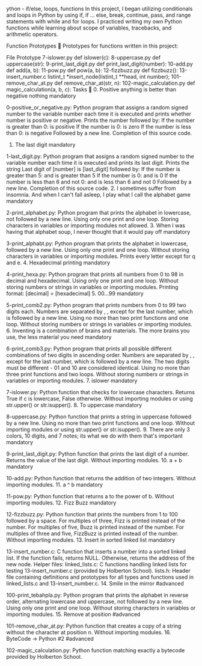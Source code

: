 ython - if/else, loops, functions
In this project, I began utilizing conditionals and loops in Python by using if, if ... else, break, continue, pass, and range statements with while and for loops. I practiced writing my own Python functions while learning about scope of variables, tracebacks, and arithmetic operators.

Function Prototypes 💾
Prototypes for functions written in this project:

File	Prototype
7-islower.py	def islower(c):
8-uppercase.py	def uppercase(str):
9-print_last_digit.py	def print_last_digit(number):
10-add.py	def add(a, b):
11-pow.py	def pow(a, b):
12-fizzbuzz.py	def fizzbuzz():
13-insert_number.c	listint_t *insert_node(listint_t **head, int number);
101-remove_char_at.py	def remove_char_at(str, n):
102-magic_calculation.py	def magic_calculation(a, b, c):
Tasks 📃
0. Positive anything is better than negative nothing mandatory

0-positive_or_negative.py: Python program that assigns a random signed number to the variable number each time it is executed and prints whether number is positive or negative.
Prints the number followed by:
If the number is greater than 0: is positive
If the number is 0: is zero
If the number is less than 0: is negative
Followed by a new line.
Completion of this source code.
1. The last digit mandatory

1-last_digit.py: Python program that assigns a random signed number to the variable number each time it is executed and prints its last digit.
Prints the string Last digit of [number] is [last_digit] followed by:
If the number is greater than 5: and is greater than 5
If the number is 0: and is 0
If the number is less than 6 and not 0: and is less than 6 and not 0
Followed by a new line.
Completion of this source code.
2. I sometimes suffer from insomnia. And when I can't fall asleep, I play what I call the alphabet game mandatory

2-print_alphabet.py: Python program that prints the alphabet in lowercase, not followed by a new line.
Using only one print and one loop.
Storing characters in variables or importing modules not allowed.
3. When I was having that alphabet soup, I never thought that it would pay off mandatory

3-print_alphabt.py: Python program that prints the alphabet in lowercase, followed by a new line.
Using only one print and one loop.
Without storing characters in variables or importing modules.
Prints every letter except for q and e.
4. Hexadecimal printing mandatory

4-print_hexa.py: Python program that prints all numbers from 0 to 98 in decimal and hexadecimal.
Using only one print and one loop.
Without storing numbers or strings in variables or importing modules.
Printing format: [decimal] = [hexadecimal]
5. 00...99 mandatory

5-print_comb2.py: Python program that prints numbers from 0 to 99 two digits each.
Numbers are separated by , , except for the last number, which is followed by a new line.
Using no more than two print functions and one loop.
Without storing numbers or strings in variables or importing modules.
6. Inventing is a combination of brains and materials. The more brains you use, the less material you need mandatory

6-print_comb3.py: Python program that prints all possible different combinations of two digits in ascending order.
Numbers are separated by , , except for the last number, which is followed by a new line.
The two digits must be different - 01 and 10 are considered identical.
Using no more than three print functions and two loops.
Without storing numbers or strings in variables or importing modules.
7. islower mandatory

7-islower.py: Python function that checks for lowercase characters.
Returns True if c is lowercase, False otherwise.
Without importing modules or using str.upper() or str.isupper().
8. To uppercase mandatory

8-uppercase.py: Python function that prints a string in uppercase followed by a new line.
Using no more than two print functions and one loop.
Without importing modules or using str.upper() or str.isupper().
9. There are only 3 colors, 10 digits, and 7 notes; its what we do with them that's important mandatory

9-print_last_digit.py: Python function that prints the last digit of a number.
Returns the value of the last digit.
Without importing modules.
10. a + b mandatory

10-add.py: Python function that returns the addition of two integers.
Without importing modules.
11. a ^ b mandatory

11-pow.py: Python function that returns a to the power of b.
Without importing modules.
12. Fizz Buzz mandatory

12-fizzbuzz.py: Python function that prints the numbers from 1 to 100 followed by a space.
For multiples of three, Fizz is printed instead of the number.
For multiples of five, Buzz is printed instead of the number.
For multiples of three and five, FizzBuzz is printed instead of the number.
Without importing modules.
13. Insert in sorted linked list mandatory

13-insert_number.c: C function that inserts a number into a sorted linked list.
If the function fails, returns NULL.
Otherwise, returns the address of the new node.
Helper files:
linked_lists.c: C functions handling linked lists for testing 13-insert_number.c (provided by Holberton School).
lists.h: Header file containing definitions and prototypes for all types and functions used in linked_lists.c and 13-insert_number.c.
14. Smile in the mirror #advanced

100-print_tebahpla.py: Python program that prints the alphabet in reverse order, alternating lowercase and uppercase, not followed by a new line.
Using only one print and one loop.
Without storing characters in variables or importing modules.
15. Remove at position #advanced

101-remove_char_at.py: Python function that creates a copy of a string without the character at position n.
Without importing modules.
16. ByteCode -> Python #2 #advanced

102-magic_calculation.py: Python function matching exactly a bytecode provided by Holberton School.
